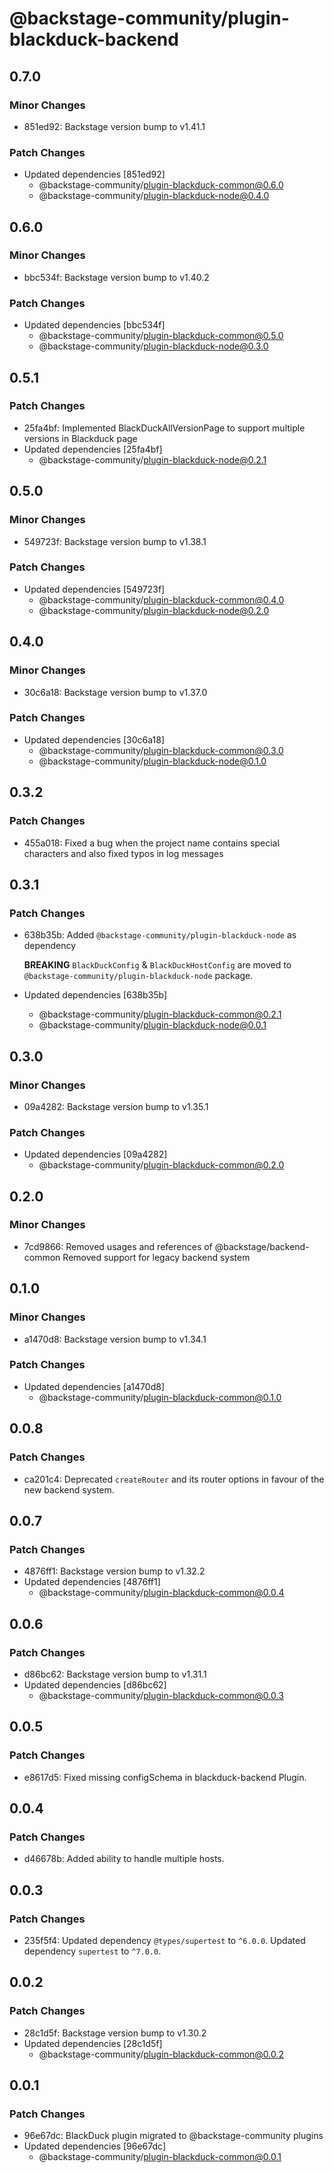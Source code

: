 # @backstage-community/plugin-blackduck-backend

## 0.7.0

### Minor Changes

- 851ed92: Backstage version bump to v1.41.1

### Patch Changes

- Updated dependencies [851ed92]
  - @backstage-community/plugin-blackduck-common@0.6.0
  - @backstage-community/plugin-blackduck-node@0.4.0

## 0.6.0

### Minor Changes

- bbc534f: Backstage version bump to v1.40.2

### Patch Changes

- Updated dependencies [bbc534f]
  - @backstage-community/plugin-blackduck-common@0.5.0
  - @backstage-community/plugin-blackduck-node@0.3.0

## 0.5.1

### Patch Changes

- 25fa4bf: Implemented BlackDuckAllVersionPage to support multiple versions in Blackduck page
- Updated dependencies [25fa4bf]
  - @backstage-community/plugin-blackduck-node@0.2.1

## 0.5.0

### Minor Changes

- 549723f: Backstage version bump to v1.38.1

### Patch Changes

- Updated dependencies [549723f]
  - @backstage-community/plugin-blackduck-common@0.4.0
  - @backstage-community/plugin-blackduck-node@0.2.0

## 0.4.0

### Minor Changes

- 30c6a18: Backstage version bump to v1.37.0

### Patch Changes

- Updated dependencies [30c6a18]
  - @backstage-community/plugin-blackduck-common@0.3.0
  - @backstage-community/plugin-blackduck-node@0.1.0

## 0.3.2

### Patch Changes

- 455a018: Fixed a bug when the project name contains special characters and also fixed typos in log messages

## 0.3.1

### Patch Changes

- 638b35b: Added `@backstage-community/plugin-blackduck-node` as dependency

  **BREAKING** `BlackDuckConfig` & `BlackDuckHostConfig` are moved to `@backstage-community/plugin-blackduck-node` package.

- Updated dependencies [638b35b]
  - @backstage-community/plugin-blackduck-common@0.2.1
  - @backstage-community/plugin-blackduck-node@0.0.1

## 0.3.0

### Minor Changes

- 09a4282: Backstage version bump to v1.35.1

### Patch Changes

- Updated dependencies [09a4282]
  - @backstage-community/plugin-blackduck-common@0.2.0

## 0.2.0

### Minor Changes

- 7cd9866: Removed usages and references of @backstage/backend-common
  Removed support for legacy backend system

## 0.1.0

### Minor Changes

- a1470d8: Backstage version bump to v1.34.1

### Patch Changes

- Updated dependencies [a1470d8]
  - @backstage-community/plugin-blackduck-common@0.1.0

## 0.0.8

### Patch Changes

- ca201c4: Deprecated `createRouter` and its router options in favour of the new backend system.

## 0.0.7

### Patch Changes

- 4876ff1: Backstage version bump to v1.32.2
- Updated dependencies [4876ff1]
  - @backstage-community/plugin-blackduck-common@0.0.4

## 0.0.6

### Patch Changes

- d86bc62: Backstage version bump to v1.31.1
- Updated dependencies [d86bc62]
  - @backstage-community/plugin-blackduck-common@0.0.3

## 0.0.5

### Patch Changes

- e8617d5: Fixed missing configSchema in blackduck-backend Plugin.

## 0.0.4

### Patch Changes

- d46678b: Added ability to handle multiple hosts.

## 0.0.3

### Patch Changes

- 235f5f4: Updated dependency `@types/supertest` to `^6.0.0`.
  Updated dependency `supertest` to `^7.0.0`.

## 0.0.2

### Patch Changes

- 28c1d5f: Backstage version bump to v1.30.2
- Updated dependencies [28c1d5f]
  - @backstage-community/plugin-blackduck-common@0.0.2

## 0.0.1

### Patch Changes

- 96e67dc: BlackDuck plugin migrated to @backstage-community plugins
- Updated dependencies [96e67dc]
  - @backstage-community/plugin-blackduck-common@0.0.1

